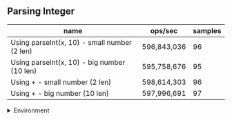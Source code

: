 ## Parsing Integer

|name|ops/sec|samples|
|-|-|-|
|Using parseInt(x, 10) - small number (2 len)|596,843,036|96|
|Using parseInt(x, 10) - big number (10 len)|595,758,676|95|
|Using + - small number (2 len)|598,614,303|96|
|Using + - big number (10 len)|597,996,691|97|


<details>
<summary>Environment</summary>

* __Machine:__ linux x64 | 2 vCPUs | 6.8GB Mem
* __Run:__ Tue Oct 10 2023 21:12:14 GMT+0000 (Coordinated Universal Time)
</details>

<!--
{"environment":{"platform":"linux","arch":"x64","cpus":2,"totalMemory":6.759757995605469},"benchmarks":"[{\"timeStamp\":1696972318437,\"currentTarget\":{\"0\":{\"name\":\"Using parseInt(x, 10) - small number (2 len)\",\"options\":{\"async\":false,\"defer\":false,\"delay\":0.005,\"initCount\":1,\"maxTime\":5,\"minSamples\":5,\"minTime\":0.05},\"async\":false,\"defer\":false,\"delay\":0.005,\"initCount\":1,\"maxTime\":5,\"minSamples\":5,\"minTime\":0.05,\"id\":1,\"stats\":{\"moe\":6.589205675515078e-12,\"rme\":0.3932721519361053,\"sem\":3.3618396303648357e-12,\"deviation\":3.293916676584262e-11,\"mean\":1.6754823963700387e-9,\"sample\":[1.6754765048710782e-9,1.772822377638697e-9,1.677051367193599e-9,1.658938704768565e-9,1.6643154969027755e-9,1.6841419703841516e-9,1.658978483748596e-9,1.6594359420189542e-9,1.7020921688249085e-9,1.6635846069519538e-9,1.7163463911592159e-9,1.6582192681565624e-9,1.6623332778749905e-9,1.6512031219206051e-9,1.6637695047812104e-9,1.675048239348391e-9,1.6815427756010278e-9,1.6587938051435077e-9,1.6628516191288296e-9,1.8938347040480773e-9,1.6613493242661198e-9,1.6560236394516102e-9,1.6626337368475322e-9,1.676042065180645e-9,1.667001915046249e-9,1.6634789510495214e-9,1.6716969661931158e-9,1.6789211885219258e-9,1.6521837077475855e-9,1.6674311421498803e-9,1.6694650182717027e-9,1.6754907064572957e-9,1.661412057458189e-9,1.6633337072011464e-9,1.7779040292439691e-9,1.658450390443133e-9,1.6641954301378906e-9,1.659672036815007e-9,1.6748105465853878e-9,1.6702112130826308e-9,1.6716936644461649e-9,1.6842620493006713e-9,1.6516759759396985e-9,1.6522334832841155e-9,1.6719639321118358e-9,1.6643765540517227e-9,1.666352571207378e-9,1.6717857936704245e-9,1.6886626955869367e-9,1.6705817097608848e-9,1.6751044138681173e-9,1.6711788034256155e-9,1.6803726933298568e-9,1.6696118449132007e-9,1.6571322574343275e-9,1.654018133569655e-9,1.8141345727722254e-9,1.674946101575463e-9,1.676671372380532e-9,1.6668144116110372e-9,1.676094071875958e-9,1.6642413007906511e-9,1.668808946256121e-9,1.6678559230769815e-9,1.6738543301102793e-9,1.6724231794891208e-9,1.6639053287219323e-9,1.6761363094873193e-9,1.6799747834683521e-9,1.6669655554009686e-9,1.6780456535036578e-9,1.6738675207425167e-9,1.6596975500148378e-9,1.65821027325351e-9,1.67352129962287e-9,1.6759549382940575e-9,1.6668567326850116e-9,1.7262374964760402e-9,1.667011722613799e-9,1.6757076139396095e-9,1.6599217907628705e-9,1.6612375233519535e-9,1.6589226003709009e-9,1.6611517842424115e-9,1.6769574263440866e-9,1.6620652355248393e-9,1.6728353867465342e-9,1.673171714892003e-9,1.674398443690065e-9,1.661867376041281e-9,1.676960724002146e-9,1.6607033027463458e-9,1.6608154560969428e-9,1.6831603211536421e-9,1.665418953771154e-9,1.6652903451068409e-9],\"variance\":1.0849887072279907e-21},\"times\":{\"cycle\":0.05080825137832545,\"elapsed\":5.519,\"period\":1.6754823963700387e-9,\"timeStamp\":1696972312918},\"running\":false,\"count\":30324551,\"cycles\":7,\"hz\":596843035.8722461},\"1\":{\"name\":\"Using parseInt(x, 10) - big number (10 len)\",\"options\":{\"async\":false,\"defer\":false,\"delay\":0.005,\"initCount\":1,\"maxTime\":5,\"minSamples\":5,\"minTime\":0.05},\"async\":false,\"defer\":false,\"delay\":0.005,\"initCount\":1,\"maxTime\":5,\"minSamples\":5,\"minTime\":0.05,\"id\":2,\"stats\":{\"moe\":1.0140094419197503e-11,\"rme\":0.6041049229251972,\"sem\":5.173517560815053e-12,\"deviation\":5.0425211704522015e-11,\"mean\":1.678531995749535e-9,\"sample\":[1.6766671762108825e-9,1.6650011536285128e-9,1.664185927249464e-9,1.6722483497655243e-9,1.6997614137234375e-9,1.6726098947991967e-9,1.6765270076320788e-9,1.668381532087793e-9,1.683927437057576e-9,1.6738019156105556e-9,1.6747157982325974e-9,1.6686033804054626e-9,1.669245747176028e-9,1.6759674200845242e-9,1.6895266237020424e-9,1.6623254041323056e-9,1.7235653408691125e-9,1.6889869031680106e-9,1.6729178335087977e-9,1.660653296939172e-9,1.6566666495589605e-9,1.6613089083854194e-9,1.6649379495222232e-9,1.6640273449574126e-9,1.6713086054134631e-9,1.6734277204108565e-9,1.6650836078430332e-9,1.665295555765631e-9,1.6580937633636708e-9,1.6628187683014516e-9,1.6860300293220564e-9,1.6583222340191814e-9,1.6693780945977784e-9,1.6615470145424882e-9,1.656831943111469e-9,1.694645359736153e-9,1.6647224255371917e-9,1.6749770825721094e-9,1.6561630538778506e-9,1.6669243197575958e-9,1.6606175460250732e-9,1.6686410703280017e-9,1.6780834347440209e-9,1.664017470585113e-9,1.6767307740963452e-9,1.6568273577509435e-9,1.6660956346850226e-9,1.6582189469448528e-9,1.6622481290558919e-9,1.6695006238296795e-9,1.7511177512619432e-9,1.7024275624062512e-9,1.7094488745998973e-9,1.6788337618247413e-9,1.6577863052591593e-9,1.6639159132151162e-9,1.6634139497814632e-9,1.674741830156235e-9,1.6713963209868405e-9,1.6685924065505517e-9,1.6625453638017883e-9,1.6553522829510972e-9,1.6753263918231647e-9,1.6631563463350195e-9,2.1204178209007416e-9,1.6779486958297106e-9,1.6866543052240198e-9,1.669431269055637e-9,1.6696261229446133e-9,1.672796626900841e-9,1.6646426840211693e-9,1.6657537810335477e-9,1.6582357962190223e-9,1.6757141740410525e-9,1.6685841198727722e-9,1.6635118305204937e-9,1.6696031733456637e-9,1.6584922360945716e-9,1.666838579891787e-9,1.6558229405767567e-9,1.6579925382932351e-9,1.6709246227184625e-9,1.6644750332885322e-9,1.667752440748122e-9,1.6634395434693039e-9,1.657571800699702e-9,1.658275243450231e-9,1.6947901318543425e-9,1.6617630361429339e-9,1.8092460102248539e-9,1.6962497122817572e-9,1.6793466065815206e-9,1.6934686496088512e-9,1.6981168483529434e-9,1.7118871864413555e-9],\"variance\":2.5427019754458642e-21},\"times\":{\"cycle\":0.05106159122405121,\"elapsed\":5.36,\"period\":1.678531995749535e-9,\"timeStamp\":1696972318451},\"running\":false,\"count\":30420386,\"cycles\":6,\"hz\":595758676.3506751},\"2\":{\"name\":\"Using + - small number (2 len)\",\"options\":{\"async\":false,\"defer\":false,\"delay\":0.005,\"initCount\":1,\"maxTime\":5,\"minSamples\":5,\"minTime\":0.05},\"async\":false,\"defer\":false,\"delay\":0.005,\"initCount\":1,\"maxTime\":5,\"minSamples\":5,\"minTime\":0.05,\"id\":3,\"stats\":{\"moe\":6.618104908858313e-12,\"rme\":0.39616922604084087,\"sem\":3.3765841371726086e-12,\"deviation\":3.308363283859477e-11,\"mean\":1.6705247338358523e-9,\"sample\":[1.7196284682932747e-9,1.942475967478476e-9,1.7214165895424754e-9,1.6596802474354234e-9,1.6574995046930046e-9,1.6653276420145743e-9,1.6756181958257932e-9,1.6650146912844947e-9,1.7015806697108066e-9,1.6799242935609821e-9,1.6671885712394945e-9,1.6640054926874462e-9,1.6631749718747932e-9,1.6654183376348355e-9,1.662473496128648e-9,1.6846526371517437e-9,1.784549831248759e-9,1.660759512937595e-9,1.6605345112831712e-9,1.6580727615644233e-9,1.658119052345973e-9,1.6588503077228508e-9,1.66037899543379e-9,1.6596311958176162e-9,1.6547109721395012e-9,1.6798779696909536e-9,1.6644885844748858e-9,1.6600084044735624e-9,1.6714735292171265e-9,1.6560609820660447e-9,1.6592936933359806e-9,1.6677062237414882e-9,1.6671742133714495e-9,1.6611998690924049e-9,1.6632287451613492e-9,1.659603837982289e-9,1.6554171476789413e-9,1.6668621085296952e-9,1.6936642103875803e-9,1.6555642063992854e-9,1.6576606365054717e-9,1.6535700588920623e-9,1.65592404437414e-9,1.6716460816057985e-9,1.6626262288768935e-9,1.6726497584968513e-9,1.6780940123013809e-9,1.6659046536007305e-9,1.6597571656587196e-9,1.6612791558232144e-9,1.6694967603687086e-9,1.6602953213601724e-9,1.6654787512357772e-9,1.6963384150198662e-9,1.6888340153493891e-9,1.6605231296018915e-9,1.6637850464821257e-9,1.6659046866164177e-9,1.6566933098860326e-9,1.6633195583082127e-9,1.660879699023713e-9,1.6587799013174316e-9,1.660305226066334e-9,1.659770371933602e-9,1.707266640500634e-9,1.6693052693829157e-9,1.6617414084597812e-9,1.6554453169096575e-9,1.6712498933593305e-9,1.6595920872226913e-9,1.657766319720217e-9,1.667552136392294e-9,1.6640227594300067e-9,1.6570894981325006e-9,1.6598033876208075e-9,1.6563730577201373e-9,1.6545340839427808e-9,1.663827966875493e-9,1.6606683986255965e-9,1.6628969244962929e-9,1.6840335344296831e-9,1.6620583260412684e-9,1.6697707575568286e-9,1.6592223115259877e-9,1.6591628502733304e-9,1.66520472103197e-9,1.6610282696161385e-9,1.676212118130657e-9,1.665122181813956e-9,1.6584497114296875e-9,1.6676643897287935e-9,1.6629002260650134e-9,1.657720064742442e-9,1.6585884103316385e-9,1.6704640869881478e-9,1.6618107083872258e-9],\"variance\":1.094526761798946e-21},\"times\":{\"cycle\":0.05059790891005208,\"elapsed\":5.334,\"period\":1.6705247338358523e-9,\"timeStamp\":1696972323811},\"running\":false,\"count\":30288632,\"cycles\":5,\"hz\":598614303.4852312},\"3\":{\"name\":\"Using + - big number (10 len)\",\"options\":{\"async\":false,\"defer\":false,\"delay\":0.005,\"initCount\":1,\"maxTime\":5,\"minSamples\":5,\"minTime\":0.05},\"async\":false,\"defer\":false,\"delay\":0.005,\"initCount\":1,\"maxTime\":5,\"minSamples\":5,\"minTime\":0.05,\"id\":4,\"stats\":{\"moe\":7.001793221432898e-12,\"rme\":0.4187049178731477,\"sem\":3.5723434803229073e-12,\"deviation\":3.518350295687371e-11,\"mean\":1.6722500554804054e-9,\"sample\":[1.6614512863509902e-9,1.6566224034136403e-9,1.6755805378393877e-9,1.6661742341318586e-9,1.6555871771785071e-9,1.895835106254728e-9,1.853281817653531e-9,1.7089788875697012e-9,1.77964534869049e-9,1.7003035594220025e-9,1.6636374668152938e-9,1.6552597414044553e-9,1.6563280419601998e-9,1.6649604396397454e-9,1.6673748319700485e-9,1.6702985688377655e-9,1.6634323729531832e-9,1.6748264764037708e-9,1.654581717831924e-9,1.6644047910534755e-9,1.6577733566965924e-9,1.6694287142056887e-9,1.6682976055151033e-9,1.6590301808798213e-9,1.75716149168758e-9,1.6617097423151658e-9,1.6607087794748043e-9,1.6550598143019025e-9,1.6588885797539772e-9,1.6527242343410597e-9,1.6565662138240302e-9,1.6751054331007642e-9,1.6535831463492902e-9,1.6625554402925004e-9,1.6576596418455852e-9,1.6532230640073782e-9,1.6552679352885123e-9,1.6643162099093736e-9,1.7097492525318249e-9,1.6571277771020268e-9,1.6646828992667337e-9,1.6689080856456842e-9,1.6856997493364409e-9,1.6667575021173832e-9,1.6762187152037402e-9,1.6627272226941466e-9,1.6714220219885438e-9,1.6709562604345422e-9,1.6627833823254542e-9,1.655376951043403e-9,1.6682110455159276e-9,1.6729912211925042e-9,1.6592618761267853e-9,1.661491710805384e-9,1.6679302473593906e-9,1.6700940449185873e-9,1.6663511706673356e-9,1.65536370397743e-9,1.668267205147235e-9,1.6817520906413807e-9,1.6619409878558432e-9,1.6638471118125704e-9,1.6724527494334981e-9,1.667514005386171e-9,1.657207061287402e-9,1.6621128032925664e-9,1.664094874891868e-9,1.6564538615263383e-9,1.6639330030133937e-9,1.665194942963948e-9,1.6551457055027254e-9,1.6532395485109207e-9,1.6674082931390044e-9,1.6595492812987702e-9,1.6686305909968711e-9,1.6686470755004136e-9,1.6918872193034263e-9,1.6562391335242805e-9,1.6643492449866131e-9,1.666516346053534e-9,1.665112355270849e-9,1.6560574736345397e-9,1.6609565425541016e-9,1.653325472746821e-9,1.6585119798734453e-9,1.672812798740333e-9,1.6646432902091234e-9,1.6589482937339108e-9,1.6596083051942628e-9,1.6621989797098702e-9,1.6676377130792662e-9,1.6708653635034816e-9,1.659522499414128e-9,1.6647302502238458e-9,1.6625851057204765e-9,1.6686409806623806e-9,1.723985609842636e-9],\"variance\":1.2378788803163412e-21},\"times\":{\"cycle\":0.05067083053636116,\"elapsed\":5.379,\"period\":1.6722500554804054e-9,\"timeStamp\":1696972329145},\"running\":false,\"count\":30300989,\"cycles\":6,\"hz\":597996691.1782933},\"options\":{},\"events\":{\"start\":[null],\"cycle\":[null,null],\"complete\":[null,null]},\"length\":4,\"running\":false},\"type\":\"cycle\",\"target\":{\"name\":\"Using parseInt(x, 10) - small number (2 len)\",\"options\":{\"async\":false,\"defer\":false,\"delay\":0.005,\"initCount\":1,\"maxTime\":5,\"minSamples\":5,\"minTime\":0.05},\"async\":false,\"defer\":false,\"delay\":0.005,\"initCount\":1,\"maxTime\":5,\"minSamples\":5,\"minTime\":0.05,\"id\":1,\"stats\":{\"moe\":6.589205675515078e-12,\"rme\":0.3932721519361053,\"sem\":3.3618396303648357e-12,\"deviation\":3.293916676584262e-11,\"mean\":1.6754823963700387e-9,\"sample\":[1.6754765048710782e-9,1.772822377638697e-9,1.677051367193599e-9,1.658938704768565e-9,1.6643154969027755e-9,1.6841419703841516e-9,1.658978483748596e-9,1.6594359420189542e-9,1.7020921688249085e-9,1.6635846069519538e-9,1.7163463911592159e-9,1.6582192681565624e-9,1.6623332778749905e-9,1.6512031219206051e-9,1.6637695047812104e-9,1.675048239348391e-9,1.6815427756010278e-9,1.6587938051435077e-9,1.6628516191288296e-9,1.8938347040480773e-9,1.6613493242661198e-9,1.6560236394516102e-9,1.6626337368475322e-9,1.676042065180645e-9,1.667001915046249e-9,1.6634789510495214e-9,1.6716969661931158e-9,1.6789211885219258e-9,1.6521837077475855e-9,1.6674311421498803e-9,1.6694650182717027e-9,1.6754907064572957e-9,1.661412057458189e-9,1.6633337072011464e-9,1.7779040292439691e-9,1.658450390443133e-9,1.6641954301378906e-9,1.659672036815007e-9,1.6748105465853878e-9,1.6702112130826308e-9,1.6716936644461649e-9,1.6842620493006713e-9,1.6516759759396985e-9,1.6522334832841155e-9,1.6719639321118358e-9,1.6643765540517227e-9,1.666352571207378e-9,1.6717857936704245e-9,1.6886626955869367e-9,1.6705817097608848e-9,1.6751044138681173e-9,1.6711788034256155e-9,1.6803726933298568e-9,1.6696118449132007e-9,1.6571322574343275e-9,1.654018133569655e-9,1.8141345727722254e-9,1.674946101575463e-9,1.676671372380532e-9,1.6668144116110372e-9,1.676094071875958e-9,1.6642413007906511e-9,1.668808946256121e-9,1.6678559230769815e-9,1.6738543301102793e-9,1.6724231794891208e-9,1.6639053287219323e-9,1.6761363094873193e-9,1.6799747834683521e-9,1.6669655554009686e-9,1.6780456535036578e-9,1.6738675207425167e-9,1.6596975500148378e-9,1.65821027325351e-9,1.67352129962287e-9,1.6759549382940575e-9,1.6668567326850116e-9,1.7262374964760402e-9,1.667011722613799e-9,1.6757076139396095e-9,1.6599217907628705e-9,1.6612375233519535e-9,1.6589226003709009e-9,1.6611517842424115e-9,1.6769574263440866e-9,1.6620652355248393e-9,1.6728353867465342e-9,1.673171714892003e-9,1.674398443690065e-9,1.661867376041281e-9,1.676960724002146e-9,1.6607033027463458e-9,1.6608154560969428e-9,1.6831603211536421e-9,1.665418953771154e-9,1.6652903451068409e-9],\"variance\":1.0849887072279907e-21},\"times\":{\"cycle\":0.05080825137832545,\"elapsed\":5.519,\"period\":1.6754823963700387e-9,\"timeStamp\":1696972312918},\"running\":false,\"count\":30324551,\"cycles\":7,\"hz\":596843035.8722461},\"aborted\":false},{\"timeStamp\":1696972323811,\"currentTarget\":{\"0\":{\"name\":\"Using parseInt(x, 10) - small number (2 len)\",\"options\":{\"async\":false,\"defer\":false,\"delay\":0.005,\"initCount\":1,\"maxTime\":5,\"minSamples\":5,\"minTime\":0.05},\"async\":false,\"defer\":false,\"delay\":0.005,\"initCount\":1,\"maxTime\":5,\"minSamples\":5,\"minTime\":0.05,\"id\":1,\"stats\":{\"moe\":6.589205675515078e-12,\"rme\":0.3932721519361053,\"sem\":3.3618396303648357e-12,\"deviation\":3.293916676584262e-11,\"mean\":1.6754823963700387e-9,\"sample\":[1.6754765048710782e-9,1.772822377638697e-9,1.677051367193599e-9,1.658938704768565e-9,1.6643154969027755e-9,1.6841419703841516e-9,1.658978483748596e-9,1.6594359420189542e-9,1.7020921688249085e-9,1.6635846069519538e-9,1.7163463911592159e-9,1.6582192681565624e-9,1.6623332778749905e-9,1.6512031219206051e-9,1.6637695047812104e-9,1.675048239348391e-9,1.6815427756010278e-9,1.6587938051435077e-9,1.6628516191288296e-9,1.8938347040480773e-9,1.6613493242661198e-9,1.6560236394516102e-9,1.6626337368475322e-9,1.676042065180645e-9,1.667001915046249e-9,1.6634789510495214e-9,1.6716969661931158e-9,1.6789211885219258e-9,1.6521837077475855e-9,1.6674311421498803e-9,1.6694650182717027e-9,1.6754907064572957e-9,1.661412057458189e-9,1.6633337072011464e-9,1.7779040292439691e-9,1.658450390443133e-9,1.6641954301378906e-9,1.659672036815007e-9,1.6748105465853878e-9,1.6702112130826308e-9,1.6716936644461649e-9,1.6842620493006713e-9,1.6516759759396985e-9,1.6522334832841155e-9,1.6719639321118358e-9,1.6643765540517227e-9,1.666352571207378e-9,1.6717857936704245e-9,1.6886626955869367e-9,1.6705817097608848e-9,1.6751044138681173e-9,1.6711788034256155e-9,1.6803726933298568e-9,1.6696118449132007e-9,1.6571322574343275e-9,1.654018133569655e-9,1.8141345727722254e-9,1.674946101575463e-9,1.676671372380532e-9,1.6668144116110372e-9,1.676094071875958e-9,1.6642413007906511e-9,1.668808946256121e-9,1.6678559230769815e-9,1.6738543301102793e-9,1.6724231794891208e-9,1.6639053287219323e-9,1.6761363094873193e-9,1.6799747834683521e-9,1.6669655554009686e-9,1.6780456535036578e-9,1.6738675207425167e-9,1.6596975500148378e-9,1.65821027325351e-9,1.67352129962287e-9,1.6759549382940575e-9,1.6668567326850116e-9,1.7262374964760402e-9,1.667011722613799e-9,1.6757076139396095e-9,1.6599217907628705e-9,1.6612375233519535e-9,1.6589226003709009e-9,1.6611517842424115e-9,1.6769574263440866e-9,1.6620652355248393e-9,1.6728353867465342e-9,1.673171714892003e-9,1.674398443690065e-9,1.661867376041281e-9,1.676960724002146e-9,1.6607033027463458e-9,1.6608154560969428e-9,1.6831603211536421e-9,1.665418953771154e-9,1.6652903451068409e-9],\"variance\":1.0849887072279907e-21},\"times\":{\"cycle\":0.05080825137832545,\"elapsed\":5.519,\"period\":1.6754823963700387e-9,\"timeStamp\":1696972312918},\"running\":false,\"count\":30324551,\"cycles\":7,\"hz\":596843035.8722461},\"1\":{\"name\":\"Using parseInt(x, 10) - big number (10 len)\",\"options\":{\"async\":false,\"defer\":false,\"delay\":0.005,\"initCount\":1,\"maxTime\":5,\"minSamples\":5,\"minTime\":0.05},\"async\":false,\"defer\":false,\"delay\":0.005,\"initCount\":1,\"maxTime\":5,\"minSamples\":5,\"minTime\":0.05,\"id\":2,\"stats\":{\"moe\":1.0140094419197503e-11,\"rme\":0.6041049229251972,\"sem\":5.173517560815053e-12,\"deviation\":5.0425211704522015e-11,\"mean\":1.678531995749535e-9,\"sample\":[1.6766671762108825e-9,1.6650011536285128e-9,1.664185927249464e-9,1.6722483497655243e-9,1.6997614137234375e-9,1.6726098947991967e-9,1.6765270076320788e-9,1.668381532087793e-9,1.683927437057576e-9,1.6738019156105556e-9,1.6747157982325974e-9,1.6686033804054626e-9,1.669245747176028e-9,1.6759674200845242e-9,1.6895266237020424e-9,1.6623254041323056e-9,1.7235653408691125e-9,1.6889869031680106e-9,1.6729178335087977e-9,1.660653296939172e-9,1.6566666495589605e-9,1.6613089083854194e-9,1.6649379495222232e-9,1.6640273449574126e-9,1.6713086054134631e-9,1.6734277204108565e-9,1.6650836078430332e-9,1.665295555765631e-9,1.6580937633636708e-9,1.6628187683014516e-9,1.6860300293220564e-9,1.6583222340191814e-9,1.6693780945977784e-9,1.6615470145424882e-9,1.656831943111469e-9,1.694645359736153e-9,1.6647224255371917e-9,1.6749770825721094e-9,1.6561630538778506e-9,1.6669243197575958e-9,1.6606175460250732e-9,1.6686410703280017e-9,1.6780834347440209e-9,1.664017470585113e-9,1.6767307740963452e-9,1.6568273577509435e-9,1.6660956346850226e-9,1.6582189469448528e-9,1.6622481290558919e-9,1.6695006238296795e-9,1.7511177512619432e-9,1.7024275624062512e-9,1.7094488745998973e-9,1.6788337618247413e-9,1.6577863052591593e-9,1.6639159132151162e-9,1.6634139497814632e-9,1.674741830156235e-9,1.6713963209868405e-9,1.6685924065505517e-9,1.6625453638017883e-9,1.6553522829510972e-9,1.6753263918231647e-9,1.6631563463350195e-9,2.1204178209007416e-9,1.6779486958297106e-9,1.6866543052240198e-9,1.669431269055637e-9,1.6696261229446133e-9,1.672796626900841e-9,1.6646426840211693e-9,1.6657537810335477e-9,1.6582357962190223e-9,1.6757141740410525e-9,1.6685841198727722e-9,1.6635118305204937e-9,1.6696031733456637e-9,1.6584922360945716e-9,1.666838579891787e-9,1.6558229405767567e-9,1.6579925382932351e-9,1.6709246227184625e-9,1.6644750332885322e-9,1.667752440748122e-9,1.6634395434693039e-9,1.657571800699702e-9,1.658275243450231e-9,1.6947901318543425e-9,1.6617630361429339e-9,1.8092460102248539e-9,1.6962497122817572e-9,1.6793466065815206e-9,1.6934686496088512e-9,1.6981168483529434e-9,1.7118871864413555e-9],\"variance\":2.5427019754458642e-21},\"times\":{\"cycle\":0.05106159122405121,\"elapsed\":5.36,\"period\":1.678531995749535e-9,\"timeStamp\":1696972318451},\"running\":false,\"count\":30420386,\"cycles\":6,\"hz\":595758676.3506751},\"2\":{\"name\":\"Using + - small number (2 len)\",\"options\":{\"async\":false,\"defer\":false,\"delay\":0.005,\"initCount\":1,\"maxTime\":5,\"minSamples\":5,\"minTime\":0.05},\"async\":false,\"defer\":false,\"delay\":0.005,\"initCount\":1,\"maxTime\":5,\"minSamples\":5,\"minTime\":0.05,\"id\":3,\"stats\":{\"moe\":6.618104908858313e-12,\"rme\":0.39616922604084087,\"sem\":3.3765841371726086e-12,\"deviation\":3.308363283859477e-11,\"mean\":1.6705247338358523e-9,\"sample\":[1.7196284682932747e-9,1.942475967478476e-9,1.7214165895424754e-9,1.6596802474354234e-9,1.6574995046930046e-9,1.6653276420145743e-9,1.6756181958257932e-9,1.6650146912844947e-9,1.7015806697108066e-9,1.6799242935609821e-9,1.6671885712394945e-9,1.6640054926874462e-9,1.6631749718747932e-9,1.6654183376348355e-9,1.662473496128648e-9,1.6846526371517437e-9,1.784549831248759e-9,1.660759512937595e-9,1.6605345112831712e-9,1.6580727615644233e-9,1.658119052345973e-9,1.6588503077228508e-9,1.66037899543379e-9,1.6596311958176162e-9,1.6547109721395012e-9,1.6798779696909536e-9,1.6644885844748858e-9,1.6600084044735624e-9,1.6714735292171265e-9,1.6560609820660447e-9,1.6592936933359806e-9,1.6677062237414882e-9,1.6671742133714495e-9,1.6611998690924049e-9,1.6632287451613492e-9,1.659603837982289e-9,1.6554171476789413e-9,1.6668621085296952e-9,1.6936642103875803e-9,1.6555642063992854e-9,1.6576606365054717e-9,1.6535700588920623e-9,1.65592404437414e-9,1.6716460816057985e-9,1.6626262288768935e-9,1.6726497584968513e-9,1.6780940123013809e-9,1.6659046536007305e-9,1.6597571656587196e-9,1.6612791558232144e-9,1.6694967603687086e-9,1.6602953213601724e-9,1.6654787512357772e-9,1.6963384150198662e-9,1.6888340153493891e-9,1.6605231296018915e-9,1.6637850464821257e-9,1.6659046866164177e-9,1.6566933098860326e-9,1.6633195583082127e-9,1.660879699023713e-9,1.6587799013174316e-9,1.660305226066334e-9,1.659770371933602e-9,1.707266640500634e-9,1.6693052693829157e-9,1.6617414084597812e-9,1.6554453169096575e-9,1.6712498933593305e-9,1.6595920872226913e-9,1.657766319720217e-9,1.667552136392294e-9,1.6640227594300067e-9,1.6570894981325006e-9,1.6598033876208075e-9,1.6563730577201373e-9,1.6545340839427808e-9,1.663827966875493e-9,1.6606683986255965e-9,1.6628969244962929e-9,1.6840335344296831e-9,1.6620583260412684e-9,1.6697707575568286e-9,1.6592223115259877e-9,1.6591628502733304e-9,1.66520472103197e-9,1.6610282696161385e-9,1.676212118130657e-9,1.665122181813956e-9,1.6584497114296875e-9,1.6676643897287935e-9,1.6629002260650134e-9,1.657720064742442e-9,1.6585884103316385e-9,1.6704640869881478e-9,1.6618107083872258e-9],\"variance\":1.094526761798946e-21},\"times\":{\"cycle\":0.05059790891005208,\"elapsed\":5.334,\"period\":1.6705247338358523e-9,\"timeStamp\":1696972323811},\"running\":false,\"count\":30288632,\"cycles\":5,\"hz\":598614303.4852312},\"3\":{\"name\":\"Using + - big number (10 len)\",\"options\":{\"async\":false,\"defer\":false,\"delay\":0.005,\"initCount\":1,\"maxTime\":5,\"minSamples\":5,\"minTime\":0.05},\"async\":false,\"defer\":false,\"delay\":0.005,\"initCount\":1,\"maxTime\":5,\"minSamples\":5,\"minTime\":0.05,\"id\":4,\"stats\":{\"moe\":7.001793221432898e-12,\"rme\":0.4187049178731477,\"sem\":3.5723434803229073e-12,\"deviation\":3.518350295687371e-11,\"mean\":1.6722500554804054e-9,\"sample\":[1.6614512863509902e-9,1.6566224034136403e-9,1.6755805378393877e-9,1.6661742341318586e-9,1.6555871771785071e-9,1.895835106254728e-9,1.853281817653531e-9,1.7089788875697012e-9,1.77964534869049e-9,1.7003035594220025e-9,1.6636374668152938e-9,1.6552597414044553e-9,1.6563280419601998e-9,1.6649604396397454e-9,1.6673748319700485e-9,1.6702985688377655e-9,1.6634323729531832e-9,1.6748264764037708e-9,1.654581717831924e-9,1.6644047910534755e-9,1.6577733566965924e-9,1.6694287142056887e-9,1.6682976055151033e-9,1.6590301808798213e-9,1.75716149168758e-9,1.6617097423151658e-9,1.6607087794748043e-9,1.6550598143019025e-9,1.6588885797539772e-9,1.6527242343410597e-9,1.6565662138240302e-9,1.6751054331007642e-9,1.6535831463492902e-9,1.6625554402925004e-9,1.6576596418455852e-9,1.6532230640073782e-9,1.6552679352885123e-9,1.6643162099093736e-9,1.7097492525318249e-9,1.6571277771020268e-9,1.6646828992667337e-9,1.6689080856456842e-9,1.6856997493364409e-9,1.6667575021173832e-9,1.6762187152037402e-9,1.6627272226941466e-9,1.6714220219885438e-9,1.6709562604345422e-9,1.6627833823254542e-9,1.655376951043403e-9,1.6682110455159276e-9,1.6729912211925042e-9,1.6592618761267853e-9,1.661491710805384e-9,1.6679302473593906e-9,1.6700940449185873e-9,1.6663511706673356e-9,1.65536370397743e-9,1.668267205147235e-9,1.6817520906413807e-9,1.6619409878558432e-9,1.6638471118125704e-9,1.6724527494334981e-9,1.667514005386171e-9,1.657207061287402e-9,1.6621128032925664e-9,1.664094874891868e-9,1.6564538615263383e-9,1.6639330030133937e-9,1.665194942963948e-9,1.6551457055027254e-9,1.6532395485109207e-9,1.6674082931390044e-9,1.6595492812987702e-9,1.6686305909968711e-9,1.6686470755004136e-9,1.6918872193034263e-9,1.6562391335242805e-9,1.6643492449866131e-9,1.666516346053534e-9,1.665112355270849e-9,1.6560574736345397e-9,1.6609565425541016e-9,1.653325472746821e-9,1.6585119798734453e-9,1.672812798740333e-9,1.6646432902091234e-9,1.6589482937339108e-9,1.6596083051942628e-9,1.6621989797098702e-9,1.6676377130792662e-9,1.6708653635034816e-9,1.659522499414128e-9,1.6647302502238458e-9,1.6625851057204765e-9,1.6686409806623806e-9,1.723985609842636e-9],\"variance\":1.2378788803163412e-21},\"times\":{\"cycle\":0.05067083053636116,\"elapsed\":5.379,\"period\":1.6722500554804054e-9,\"timeStamp\":1696972329145},\"running\":false,\"count\":30300989,\"cycles\":6,\"hz\":597996691.1782933},\"options\":{},\"events\":{\"start\":[null],\"cycle\":[null,null],\"complete\":[null,null]},\"length\":4,\"running\":false},\"type\":\"cycle\",\"target\":{\"name\":\"Using parseInt(x, 10) - big number (10 len)\",\"options\":{\"async\":false,\"defer\":false,\"delay\":0.005,\"initCount\":1,\"maxTime\":5,\"minSamples\":5,\"minTime\":0.05},\"async\":false,\"defer\":false,\"delay\":0.005,\"initCount\":1,\"maxTime\":5,\"minSamples\":5,\"minTime\":0.05,\"id\":2,\"stats\":{\"moe\":1.0140094419197503e-11,\"rme\":0.6041049229251972,\"sem\":5.173517560815053e-12,\"deviation\":5.0425211704522015e-11,\"mean\":1.678531995749535e-9,\"sample\":[1.6766671762108825e-9,1.6650011536285128e-9,1.664185927249464e-9,1.6722483497655243e-9,1.6997614137234375e-9,1.6726098947991967e-9,1.6765270076320788e-9,1.668381532087793e-9,1.683927437057576e-9,1.6738019156105556e-9,1.6747157982325974e-9,1.6686033804054626e-9,1.669245747176028e-9,1.6759674200845242e-9,1.6895266237020424e-9,1.6623254041323056e-9,1.7235653408691125e-9,1.6889869031680106e-9,1.6729178335087977e-9,1.660653296939172e-9,1.6566666495589605e-9,1.6613089083854194e-9,1.6649379495222232e-9,1.6640273449574126e-9,1.6713086054134631e-9,1.6734277204108565e-9,1.6650836078430332e-9,1.665295555765631e-9,1.6580937633636708e-9,1.6628187683014516e-9,1.6860300293220564e-9,1.6583222340191814e-9,1.6693780945977784e-9,1.6615470145424882e-9,1.656831943111469e-9,1.694645359736153e-9,1.6647224255371917e-9,1.6749770825721094e-9,1.6561630538778506e-9,1.6669243197575958e-9,1.6606175460250732e-9,1.6686410703280017e-9,1.6780834347440209e-9,1.664017470585113e-9,1.6767307740963452e-9,1.6568273577509435e-9,1.6660956346850226e-9,1.6582189469448528e-9,1.6622481290558919e-9,1.6695006238296795e-9,1.7511177512619432e-9,1.7024275624062512e-9,1.7094488745998973e-9,1.6788337618247413e-9,1.6577863052591593e-9,1.6639159132151162e-9,1.6634139497814632e-9,1.674741830156235e-9,1.6713963209868405e-9,1.6685924065505517e-9,1.6625453638017883e-9,1.6553522829510972e-9,1.6753263918231647e-9,1.6631563463350195e-9,2.1204178209007416e-9,1.6779486958297106e-9,1.6866543052240198e-9,1.669431269055637e-9,1.6696261229446133e-9,1.672796626900841e-9,1.6646426840211693e-9,1.6657537810335477e-9,1.6582357962190223e-9,1.6757141740410525e-9,1.6685841198727722e-9,1.6635118305204937e-9,1.6696031733456637e-9,1.6584922360945716e-9,1.666838579891787e-9,1.6558229405767567e-9,1.6579925382932351e-9,1.6709246227184625e-9,1.6644750332885322e-9,1.667752440748122e-9,1.6634395434693039e-9,1.657571800699702e-9,1.658275243450231e-9,1.6947901318543425e-9,1.6617630361429339e-9,1.8092460102248539e-9,1.6962497122817572e-9,1.6793466065815206e-9,1.6934686496088512e-9,1.6981168483529434e-9,1.7118871864413555e-9],\"variance\":2.5427019754458642e-21},\"times\":{\"cycle\":0.05106159122405121,\"elapsed\":5.36,\"period\":1.678531995749535e-9,\"timeStamp\":1696972318451},\"running\":false,\"count\":30420386,\"cycles\":6,\"hz\":595758676.3506751},\"aborted\":false},{\"timeStamp\":1696972329145,\"currentTarget\":{\"0\":{\"name\":\"Using parseInt(x, 10) - small number (2 len)\",\"options\":{\"async\":false,\"defer\":false,\"delay\":0.005,\"initCount\":1,\"maxTime\":5,\"minSamples\":5,\"minTime\":0.05},\"async\":false,\"defer\":false,\"delay\":0.005,\"initCount\":1,\"maxTime\":5,\"minSamples\":5,\"minTime\":0.05,\"id\":1,\"stats\":{\"moe\":6.589205675515078e-12,\"rme\":0.3932721519361053,\"sem\":3.3618396303648357e-12,\"deviation\":3.293916676584262e-11,\"mean\":1.6754823963700387e-9,\"sample\":[1.6754765048710782e-9,1.772822377638697e-9,1.677051367193599e-9,1.658938704768565e-9,1.6643154969027755e-9,1.6841419703841516e-9,1.658978483748596e-9,1.6594359420189542e-9,1.7020921688249085e-9,1.6635846069519538e-9,1.7163463911592159e-9,1.6582192681565624e-9,1.6623332778749905e-9,1.6512031219206051e-9,1.6637695047812104e-9,1.675048239348391e-9,1.6815427756010278e-9,1.6587938051435077e-9,1.6628516191288296e-9,1.8938347040480773e-9,1.6613493242661198e-9,1.6560236394516102e-9,1.6626337368475322e-9,1.676042065180645e-9,1.667001915046249e-9,1.6634789510495214e-9,1.6716969661931158e-9,1.6789211885219258e-9,1.6521837077475855e-9,1.6674311421498803e-9,1.6694650182717027e-9,1.6754907064572957e-9,1.661412057458189e-9,1.6633337072011464e-9,1.7779040292439691e-9,1.658450390443133e-9,1.6641954301378906e-9,1.659672036815007e-9,1.6748105465853878e-9,1.6702112130826308e-9,1.6716936644461649e-9,1.6842620493006713e-9,1.6516759759396985e-9,1.6522334832841155e-9,1.6719639321118358e-9,1.6643765540517227e-9,1.666352571207378e-9,1.6717857936704245e-9,1.6886626955869367e-9,1.6705817097608848e-9,1.6751044138681173e-9,1.6711788034256155e-9,1.6803726933298568e-9,1.6696118449132007e-9,1.6571322574343275e-9,1.654018133569655e-9,1.8141345727722254e-9,1.674946101575463e-9,1.676671372380532e-9,1.6668144116110372e-9,1.676094071875958e-9,1.6642413007906511e-9,1.668808946256121e-9,1.6678559230769815e-9,1.6738543301102793e-9,1.6724231794891208e-9,1.6639053287219323e-9,1.6761363094873193e-9,1.6799747834683521e-9,1.6669655554009686e-9,1.6780456535036578e-9,1.6738675207425167e-9,1.6596975500148378e-9,1.65821027325351e-9,1.67352129962287e-9,1.6759549382940575e-9,1.6668567326850116e-9,1.7262374964760402e-9,1.667011722613799e-9,1.6757076139396095e-9,1.6599217907628705e-9,1.6612375233519535e-9,1.6589226003709009e-9,1.6611517842424115e-9,1.6769574263440866e-9,1.6620652355248393e-9,1.6728353867465342e-9,1.673171714892003e-9,1.674398443690065e-9,1.661867376041281e-9,1.676960724002146e-9,1.6607033027463458e-9,1.6608154560969428e-9,1.6831603211536421e-9,1.665418953771154e-9,1.6652903451068409e-9],\"variance\":1.0849887072279907e-21},\"times\":{\"cycle\":0.05080825137832545,\"elapsed\":5.519,\"period\":1.6754823963700387e-9,\"timeStamp\":1696972312918},\"running\":false,\"count\":30324551,\"cycles\":7,\"hz\":596843035.8722461},\"1\":{\"name\":\"Using parseInt(x, 10) - big number (10 len)\",\"options\":{\"async\":false,\"defer\":false,\"delay\":0.005,\"initCount\":1,\"maxTime\":5,\"minSamples\":5,\"minTime\":0.05},\"async\":false,\"defer\":false,\"delay\":0.005,\"initCount\":1,\"maxTime\":5,\"minSamples\":5,\"minTime\":0.05,\"id\":2,\"stats\":{\"moe\":1.0140094419197503e-11,\"rme\":0.6041049229251972,\"sem\":5.173517560815053e-12,\"deviation\":5.0425211704522015e-11,\"mean\":1.678531995749535e-9,\"sample\":[1.6766671762108825e-9,1.6650011536285128e-9,1.664185927249464e-9,1.6722483497655243e-9,1.6997614137234375e-9,1.6726098947991967e-9,1.6765270076320788e-9,1.668381532087793e-9,1.683927437057576e-9,1.6738019156105556e-9,1.6747157982325974e-9,1.6686033804054626e-9,1.669245747176028e-9,1.6759674200845242e-9,1.6895266237020424e-9,1.6623254041323056e-9,1.7235653408691125e-9,1.6889869031680106e-9,1.6729178335087977e-9,1.660653296939172e-9,1.6566666495589605e-9,1.6613089083854194e-9,1.6649379495222232e-9,1.6640273449574126e-9,1.6713086054134631e-9,1.6734277204108565e-9,1.6650836078430332e-9,1.665295555765631e-9,1.6580937633636708e-9,1.6628187683014516e-9,1.6860300293220564e-9,1.6583222340191814e-9,1.6693780945977784e-9,1.6615470145424882e-9,1.656831943111469e-9,1.694645359736153e-9,1.6647224255371917e-9,1.6749770825721094e-9,1.6561630538778506e-9,1.6669243197575958e-9,1.6606175460250732e-9,1.6686410703280017e-9,1.6780834347440209e-9,1.664017470585113e-9,1.6767307740963452e-9,1.6568273577509435e-9,1.6660956346850226e-9,1.6582189469448528e-9,1.6622481290558919e-9,1.6695006238296795e-9,1.7511177512619432e-9,1.7024275624062512e-9,1.7094488745998973e-9,1.6788337618247413e-9,1.6577863052591593e-9,1.6639159132151162e-9,1.6634139497814632e-9,1.674741830156235e-9,1.6713963209868405e-9,1.6685924065505517e-9,1.6625453638017883e-9,1.6553522829510972e-9,1.6753263918231647e-9,1.6631563463350195e-9,2.1204178209007416e-9,1.6779486958297106e-9,1.6866543052240198e-9,1.669431269055637e-9,1.6696261229446133e-9,1.672796626900841e-9,1.6646426840211693e-9,1.6657537810335477e-9,1.6582357962190223e-9,1.6757141740410525e-9,1.6685841198727722e-9,1.6635118305204937e-9,1.6696031733456637e-9,1.6584922360945716e-9,1.666838579891787e-9,1.6558229405767567e-9,1.6579925382932351e-9,1.6709246227184625e-9,1.6644750332885322e-9,1.667752440748122e-9,1.6634395434693039e-9,1.657571800699702e-9,1.658275243450231e-9,1.6947901318543425e-9,1.6617630361429339e-9,1.8092460102248539e-9,1.6962497122817572e-9,1.6793466065815206e-9,1.6934686496088512e-9,1.6981168483529434e-9,1.7118871864413555e-9],\"variance\":2.5427019754458642e-21},\"times\":{\"cycle\":0.05106159122405121,\"elapsed\":5.36,\"period\":1.678531995749535e-9,\"timeStamp\":1696972318451},\"running\":false,\"count\":30420386,\"cycles\":6,\"hz\":595758676.3506751},\"2\":{\"name\":\"Using + - small number (2 len)\",\"options\":{\"async\":false,\"defer\":false,\"delay\":0.005,\"initCount\":1,\"maxTime\":5,\"minSamples\":5,\"minTime\":0.05},\"async\":false,\"defer\":false,\"delay\":0.005,\"initCount\":1,\"maxTime\":5,\"minSamples\":5,\"minTime\":0.05,\"id\":3,\"stats\":{\"moe\":6.618104908858313e-12,\"rme\":0.39616922604084087,\"sem\":3.3765841371726086e-12,\"deviation\":3.308363283859477e-11,\"mean\":1.6705247338358523e-9,\"sample\":[1.7196284682932747e-9,1.942475967478476e-9,1.7214165895424754e-9,1.6596802474354234e-9,1.6574995046930046e-9,1.6653276420145743e-9,1.6756181958257932e-9,1.6650146912844947e-9,1.7015806697108066e-9,1.6799242935609821e-9,1.6671885712394945e-9,1.6640054926874462e-9,1.6631749718747932e-9,1.6654183376348355e-9,1.662473496128648e-9,1.6846526371517437e-9,1.784549831248759e-9,1.660759512937595e-9,1.6605345112831712e-9,1.6580727615644233e-9,1.658119052345973e-9,1.6588503077228508e-9,1.66037899543379e-9,1.6596311958176162e-9,1.6547109721395012e-9,1.6798779696909536e-9,1.6644885844748858e-9,1.6600084044735624e-9,1.6714735292171265e-9,1.6560609820660447e-9,1.6592936933359806e-9,1.6677062237414882e-9,1.6671742133714495e-9,1.6611998690924049e-9,1.6632287451613492e-9,1.659603837982289e-9,1.6554171476789413e-9,1.6668621085296952e-9,1.6936642103875803e-9,1.6555642063992854e-9,1.6576606365054717e-9,1.6535700588920623e-9,1.65592404437414e-9,1.6716460816057985e-9,1.6626262288768935e-9,1.6726497584968513e-9,1.6780940123013809e-9,1.6659046536007305e-9,1.6597571656587196e-9,1.6612791558232144e-9,1.6694967603687086e-9,1.6602953213601724e-9,1.6654787512357772e-9,1.6963384150198662e-9,1.6888340153493891e-9,1.6605231296018915e-9,1.6637850464821257e-9,1.6659046866164177e-9,1.6566933098860326e-9,1.6633195583082127e-9,1.660879699023713e-9,1.6587799013174316e-9,1.660305226066334e-9,1.659770371933602e-9,1.707266640500634e-9,1.6693052693829157e-9,1.6617414084597812e-9,1.6554453169096575e-9,1.6712498933593305e-9,1.6595920872226913e-9,1.657766319720217e-9,1.667552136392294e-9,1.6640227594300067e-9,1.6570894981325006e-9,1.6598033876208075e-9,1.6563730577201373e-9,1.6545340839427808e-9,1.663827966875493e-9,1.6606683986255965e-9,1.6628969244962929e-9,1.6840335344296831e-9,1.6620583260412684e-9,1.6697707575568286e-9,1.6592223115259877e-9,1.6591628502733304e-9,1.66520472103197e-9,1.6610282696161385e-9,1.676212118130657e-9,1.665122181813956e-9,1.6584497114296875e-9,1.6676643897287935e-9,1.6629002260650134e-9,1.657720064742442e-9,1.6585884103316385e-9,1.6704640869881478e-9,1.6618107083872258e-9],\"variance\":1.094526761798946e-21},\"times\":{\"cycle\":0.05059790891005208,\"elapsed\":5.334,\"period\":1.6705247338358523e-9,\"timeStamp\":1696972323811},\"running\":false,\"count\":30288632,\"cycles\":5,\"hz\":598614303.4852312},\"3\":{\"name\":\"Using + - big number (10 len)\",\"options\":{\"async\":false,\"defer\":false,\"delay\":0.005,\"initCount\":1,\"maxTime\":5,\"minSamples\":5,\"minTime\":0.05},\"async\":false,\"defer\":false,\"delay\":0.005,\"initCount\":1,\"maxTime\":5,\"minSamples\":5,\"minTime\":0.05,\"id\":4,\"stats\":{\"moe\":7.001793221432898e-12,\"rme\":0.4187049178731477,\"sem\":3.5723434803229073e-12,\"deviation\":3.518350295687371e-11,\"mean\":1.6722500554804054e-9,\"sample\":[1.6614512863509902e-9,1.6566224034136403e-9,1.6755805378393877e-9,1.6661742341318586e-9,1.6555871771785071e-9,1.895835106254728e-9,1.853281817653531e-9,1.7089788875697012e-9,1.77964534869049e-9,1.7003035594220025e-9,1.6636374668152938e-9,1.6552597414044553e-9,1.6563280419601998e-9,1.6649604396397454e-9,1.6673748319700485e-9,1.6702985688377655e-9,1.6634323729531832e-9,1.6748264764037708e-9,1.654581717831924e-9,1.6644047910534755e-9,1.6577733566965924e-9,1.6694287142056887e-9,1.6682976055151033e-9,1.6590301808798213e-9,1.75716149168758e-9,1.6617097423151658e-9,1.6607087794748043e-9,1.6550598143019025e-9,1.6588885797539772e-9,1.6527242343410597e-9,1.6565662138240302e-9,1.6751054331007642e-9,1.6535831463492902e-9,1.6625554402925004e-9,1.6576596418455852e-9,1.6532230640073782e-9,1.6552679352885123e-9,1.6643162099093736e-9,1.7097492525318249e-9,1.6571277771020268e-9,1.6646828992667337e-9,1.6689080856456842e-9,1.6856997493364409e-9,1.6667575021173832e-9,1.6762187152037402e-9,1.6627272226941466e-9,1.6714220219885438e-9,1.6709562604345422e-9,1.6627833823254542e-9,1.655376951043403e-9,1.6682110455159276e-9,1.6729912211925042e-9,1.6592618761267853e-9,1.661491710805384e-9,1.6679302473593906e-9,1.6700940449185873e-9,1.6663511706673356e-9,1.65536370397743e-9,1.668267205147235e-9,1.6817520906413807e-9,1.6619409878558432e-9,1.6638471118125704e-9,1.6724527494334981e-9,1.667514005386171e-9,1.657207061287402e-9,1.6621128032925664e-9,1.664094874891868e-9,1.6564538615263383e-9,1.6639330030133937e-9,1.665194942963948e-9,1.6551457055027254e-9,1.6532395485109207e-9,1.6674082931390044e-9,1.6595492812987702e-9,1.6686305909968711e-9,1.6686470755004136e-9,1.6918872193034263e-9,1.6562391335242805e-9,1.6643492449866131e-9,1.666516346053534e-9,1.665112355270849e-9,1.6560574736345397e-9,1.6609565425541016e-9,1.653325472746821e-9,1.6585119798734453e-9,1.672812798740333e-9,1.6646432902091234e-9,1.6589482937339108e-9,1.6596083051942628e-9,1.6621989797098702e-9,1.6676377130792662e-9,1.6708653635034816e-9,1.659522499414128e-9,1.6647302502238458e-9,1.6625851057204765e-9,1.6686409806623806e-9,1.723985609842636e-9],\"variance\":1.2378788803163412e-21},\"times\":{\"cycle\":0.05067083053636116,\"elapsed\":5.379,\"period\":1.6722500554804054e-9,\"timeStamp\":1696972329145},\"running\":false,\"count\":30300989,\"cycles\":6,\"hz\":597996691.1782933},\"options\":{},\"events\":{\"start\":[null],\"cycle\":[null,null],\"complete\":[null,null]},\"length\":4,\"running\":false},\"type\":\"cycle\",\"target\":{\"name\":\"Using + - small number (2 len)\",\"options\":{\"async\":false,\"defer\":false,\"delay\":0.005,\"initCount\":1,\"maxTime\":5,\"minSamples\":5,\"minTime\":0.05},\"async\":false,\"defer\":false,\"delay\":0.005,\"initCount\":1,\"maxTime\":5,\"minSamples\":5,\"minTime\":0.05,\"id\":3,\"stats\":{\"moe\":6.618104908858313e-12,\"rme\":0.39616922604084087,\"sem\":3.3765841371726086e-12,\"deviation\":3.308363283859477e-11,\"mean\":1.6705247338358523e-9,\"sample\":[1.7196284682932747e-9,1.942475967478476e-9,1.7214165895424754e-9,1.6596802474354234e-9,1.6574995046930046e-9,1.6653276420145743e-9,1.6756181958257932e-9,1.6650146912844947e-9,1.7015806697108066e-9,1.6799242935609821e-9,1.6671885712394945e-9,1.6640054926874462e-9,1.6631749718747932e-9,1.6654183376348355e-9,1.662473496128648e-9,1.6846526371517437e-9,1.784549831248759e-9,1.660759512937595e-9,1.6605345112831712e-9,1.6580727615644233e-9,1.658119052345973e-9,1.6588503077228508e-9,1.66037899543379e-9,1.6596311958176162e-9,1.6547109721395012e-9,1.6798779696909536e-9,1.6644885844748858e-9,1.6600084044735624e-9,1.6714735292171265e-9,1.6560609820660447e-9,1.6592936933359806e-9,1.6677062237414882e-9,1.6671742133714495e-9,1.6611998690924049e-9,1.6632287451613492e-9,1.659603837982289e-9,1.6554171476789413e-9,1.6668621085296952e-9,1.6936642103875803e-9,1.6555642063992854e-9,1.6576606365054717e-9,1.6535700588920623e-9,1.65592404437414e-9,1.6716460816057985e-9,1.6626262288768935e-9,1.6726497584968513e-9,1.6780940123013809e-9,1.6659046536007305e-9,1.6597571656587196e-9,1.6612791558232144e-9,1.6694967603687086e-9,1.6602953213601724e-9,1.6654787512357772e-9,1.6963384150198662e-9,1.6888340153493891e-9,1.6605231296018915e-9,1.6637850464821257e-9,1.6659046866164177e-9,1.6566933098860326e-9,1.6633195583082127e-9,1.660879699023713e-9,1.6587799013174316e-9,1.660305226066334e-9,1.659770371933602e-9,1.707266640500634e-9,1.6693052693829157e-9,1.6617414084597812e-9,1.6554453169096575e-9,1.6712498933593305e-9,1.6595920872226913e-9,1.657766319720217e-9,1.667552136392294e-9,1.6640227594300067e-9,1.6570894981325006e-9,1.6598033876208075e-9,1.6563730577201373e-9,1.6545340839427808e-9,1.663827966875493e-9,1.6606683986255965e-9,1.6628969244962929e-9,1.6840335344296831e-9,1.6620583260412684e-9,1.6697707575568286e-9,1.6592223115259877e-9,1.6591628502733304e-9,1.66520472103197e-9,1.6610282696161385e-9,1.676212118130657e-9,1.665122181813956e-9,1.6584497114296875e-9,1.6676643897287935e-9,1.6629002260650134e-9,1.657720064742442e-9,1.6585884103316385e-9,1.6704640869881478e-9,1.6618107083872258e-9],\"variance\":1.094526761798946e-21},\"times\":{\"cycle\":0.05059790891005208,\"elapsed\":5.334,\"period\":1.6705247338358523e-9,\"timeStamp\":1696972323811},\"running\":false,\"count\":30288632,\"cycles\":5,\"hz\":598614303.4852312},\"aborted\":false},{\"timeStamp\":1696972334524,\"currentTarget\":{\"0\":{\"name\":\"Using parseInt(x, 10) - small number (2 len)\",\"options\":{\"async\":false,\"defer\":false,\"delay\":0.005,\"initCount\":1,\"maxTime\":5,\"minSamples\":5,\"minTime\":0.05},\"async\":false,\"defer\":false,\"delay\":0.005,\"initCount\":1,\"maxTime\":5,\"minSamples\":5,\"minTime\":0.05,\"id\":1,\"stats\":{\"moe\":6.589205675515078e-12,\"rme\":0.3932721519361053,\"sem\":3.3618396303648357e-12,\"deviation\":3.293916676584262e-11,\"mean\":1.6754823963700387e-9,\"sample\":[1.6754765048710782e-9,1.772822377638697e-9,1.677051367193599e-9,1.658938704768565e-9,1.6643154969027755e-9,1.6841419703841516e-9,1.658978483748596e-9,1.6594359420189542e-9,1.7020921688249085e-9,1.6635846069519538e-9,1.7163463911592159e-9,1.6582192681565624e-9,1.6623332778749905e-9,1.6512031219206051e-9,1.6637695047812104e-9,1.675048239348391e-9,1.6815427756010278e-9,1.6587938051435077e-9,1.6628516191288296e-9,1.8938347040480773e-9,1.6613493242661198e-9,1.6560236394516102e-9,1.6626337368475322e-9,1.676042065180645e-9,1.667001915046249e-9,1.6634789510495214e-9,1.6716969661931158e-9,1.6789211885219258e-9,1.6521837077475855e-9,1.6674311421498803e-9,1.6694650182717027e-9,1.6754907064572957e-9,1.661412057458189e-9,1.6633337072011464e-9,1.7779040292439691e-9,1.658450390443133e-9,1.6641954301378906e-9,1.659672036815007e-9,1.6748105465853878e-9,1.6702112130826308e-9,1.6716936644461649e-9,1.6842620493006713e-9,1.6516759759396985e-9,1.6522334832841155e-9,1.6719639321118358e-9,1.6643765540517227e-9,1.666352571207378e-9,1.6717857936704245e-9,1.6886626955869367e-9,1.6705817097608848e-9,1.6751044138681173e-9,1.6711788034256155e-9,1.6803726933298568e-9,1.6696118449132007e-9,1.6571322574343275e-9,1.654018133569655e-9,1.8141345727722254e-9,1.674946101575463e-9,1.676671372380532e-9,1.6668144116110372e-9,1.676094071875958e-9,1.6642413007906511e-9,1.668808946256121e-9,1.6678559230769815e-9,1.6738543301102793e-9,1.6724231794891208e-9,1.6639053287219323e-9,1.6761363094873193e-9,1.6799747834683521e-9,1.6669655554009686e-9,1.6780456535036578e-9,1.6738675207425167e-9,1.6596975500148378e-9,1.65821027325351e-9,1.67352129962287e-9,1.6759549382940575e-9,1.6668567326850116e-9,1.7262374964760402e-9,1.667011722613799e-9,1.6757076139396095e-9,1.6599217907628705e-9,1.6612375233519535e-9,1.6589226003709009e-9,1.6611517842424115e-9,1.6769574263440866e-9,1.6620652355248393e-9,1.6728353867465342e-9,1.673171714892003e-9,1.674398443690065e-9,1.661867376041281e-9,1.676960724002146e-9,1.6607033027463458e-9,1.6608154560969428e-9,1.6831603211536421e-9,1.665418953771154e-9,1.6652903451068409e-9],\"variance\":1.0849887072279907e-21},\"times\":{\"cycle\":0.05080825137832545,\"elapsed\":5.519,\"period\":1.6754823963700387e-9,\"timeStamp\":1696972312918},\"running\":false,\"count\":30324551,\"cycles\":7,\"hz\":596843035.8722461},\"1\":{\"name\":\"Using parseInt(x, 10) - big number (10 len)\",\"options\":{\"async\":false,\"defer\":false,\"delay\":0.005,\"initCount\":1,\"maxTime\":5,\"minSamples\":5,\"minTime\":0.05},\"async\":false,\"defer\":false,\"delay\":0.005,\"initCount\":1,\"maxTime\":5,\"minSamples\":5,\"minTime\":0.05,\"id\":2,\"stats\":{\"moe\":1.0140094419197503e-11,\"rme\":0.6041049229251972,\"sem\":5.173517560815053e-12,\"deviation\":5.0425211704522015e-11,\"mean\":1.678531995749535e-9,\"sample\":[1.6766671762108825e-9,1.6650011536285128e-9,1.664185927249464e-9,1.6722483497655243e-9,1.6997614137234375e-9,1.6726098947991967e-9,1.6765270076320788e-9,1.668381532087793e-9,1.683927437057576e-9,1.6738019156105556e-9,1.6747157982325974e-9,1.6686033804054626e-9,1.669245747176028e-9,1.6759674200845242e-9,1.6895266237020424e-9,1.6623254041323056e-9,1.7235653408691125e-9,1.6889869031680106e-9,1.6729178335087977e-9,1.660653296939172e-9,1.6566666495589605e-9,1.6613089083854194e-9,1.6649379495222232e-9,1.6640273449574126e-9,1.6713086054134631e-9,1.6734277204108565e-9,1.6650836078430332e-9,1.665295555765631e-9,1.6580937633636708e-9,1.6628187683014516e-9,1.6860300293220564e-9,1.6583222340191814e-9,1.6693780945977784e-9,1.6615470145424882e-9,1.656831943111469e-9,1.694645359736153e-9,1.6647224255371917e-9,1.6749770825721094e-9,1.6561630538778506e-9,1.6669243197575958e-9,1.6606175460250732e-9,1.6686410703280017e-9,1.6780834347440209e-9,1.664017470585113e-9,1.6767307740963452e-9,1.6568273577509435e-9,1.6660956346850226e-9,1.6582189469448528e-9,1.6622481290558919e-9,1.6695006238296795e-9,1.7511177512619432e-9,1.7024275624062512e-9,1.7094488745998973e-9,1.6788337618247413e-9,1.6577863052591593e-9,1.6639159132151162e-9,1.6634139497814632e-9,1.674741830156235e-9,1.6713963209868405e-9,1.6685924065505517e-9,1.6625453638017883e-9,1.6553522829510972e-9,1.6753263918231647e-9,1.6631563463350195e-9,2.1204178209007416e-9,1.6779486958297106e-9,1.6866543052240198e-9,1.669431269055637e-9,1.6696261229446133e-9,1.672796626900841e-9,1.6646426840211693e-9,1.6657537810335477e-9,1.6582357962190223e-9,1.6757141740410525e-9,1.6685841198727722e-9,1.6635118305204937e-9,1.6696031733456637e-9,1.6584922360945716e-9,1.666838579891787e-9,1.6558229405767567e-9,1.6579925382932351e-9,1.6709246227184625e-9,1.6644750332885322e-9,1.667752440748122e-9,1.6634395434693039e-9,1.657571800699702e-9,1.658275243450231e-9,1.6947901318543425e-9,1.6617630361429339e-9,1.8092460102248539e-9,1.6962497122817572e-9,1.6793466065815206e-9,1.6934686496088512e-9,1.6981168483529434e-9,1.7118871864413555e-9],\"variance\":2.5427019754458642e-21},\"times\":{\"cycle\":0.05106159122405121,\"elapsed\":5.36,\"period\":1.678531995749535e-9,\"timeStamp\":1696972318451},\"running\":false,\"count\":30420386,\"cycles\":6,\"hz\":595758676.3506751},\"2\":{\"name\":\"Using + - small number (2 len)\",\"options\":{\"async\":false,\"defer\":false,\"delay\":0.005,\"initCount\":1,\"maxTime\":5,\"minSamples\":5,\"minTime\":0.05},\"async\":false,\"defer\":false,\"delay\":0.005,\"initCount\":1,\"maxTime\":5,\"minSamples\":5,\"minTime\":0.05,\"id\":3,\"stats\":{\"moe\":6.618104908858313e-12,\"rme\":0.39616922604084087,\"sem\":3.3765841371726086e-12,\"deviation\":3.308363283859477e-11,\"mean\":1.6705247338358523e-9,\"sample\":[1.7196284682932747e-9,1.942475967478476e-9,1.7214165895424754e-9,1.6596802474354234e-9,1.6574995046930046e-9,1.6653276420145743e-9,1.6756181958257932e-9,1.6650146912844947e-9,1.7015806697108066e-9,1.6799242935609821e-9,1.6671885712394945e-9,1.6640054926874462e-9,1.6631749718747932e-9,1.6654183376348355e-9,1.662473496128648e-9,1.6846526371517437e-9,1.784549831248759e-9,1.660759512937595e-9,1.6605345112831712e-9,1.6580727615644233e-9,1.658119052345973e-9,1.6588503077228508e-9,1.66037899543379e-9,1.6596311958176162e-9,1.6547109721395012e-9,1.6798779696909536e-9,1.6644885844748858e-9,1.6600084044735624e-9,1.6714735292171265e-9,1.6560609820660447e-9,1.6592936933359806e-9,1.6677062237414882e-9,1.6671742133714495e-9,1.6611998690924049e-9,1.6632287451613492e-9,1.659603837982289e-9,1.6554171476789413e-9,1.6668621085296952e-9,1.6936642103875803e-9,1.6555642063992854e-9,1.6576606365054717e-9,1.6535700588920623e-9,1.65592404437414e-9,1.6716460816057985e-9,1.6626262288768935e-9,1.6726497584968513e-9,1.6780940123013809e-9,1.6659046536007305e-9,1.6597571656587196e-9,1.6612791558232144e-9,1.6694967603687086e-9,1.6602953213601724e-9,1.6654787512357772e-9,1.6963384150198662e-9,1.6888340153493891e-9,1.6605231296018915e-9,1.6637850464821257e-9,1.6659046866164177e-9,1.6566933098860326e-9,1.6633195583082127e-9,1.660879699023713e-9,1.6587799013174316e-9,1.660305226066334e-9,1.659770371933602e-9,1.707266640500634e-9,1.6693052693829157e-9,1.6617414084597812e-9,1.6554453169096575e-9,1.6712498933593305e-9,1.6595920872226913e-9,1.657766319720217e-9,1.667552136392294e-9,1.6640227594300067e-9,1.6570894981325006e-9,1.6598033876208075e-9,1.6563730577201373e-9,1.6545340839427808e-9,1.663827966875493e-9,1.6606683986255965e-9,1.6628969244962929e-9,1.6840335344296831e-9,1.6620583260412684e-9,1.6697707575568286e-9,1.6592223115259877e-9,1.6591628502733304e-9,1.66520472103197e-9,1.6610282696161385e-9,1.676212118130657e-9,1.665122181813956e-9,1.6584497114296875e-9,1.6676643897287935e-9,1.6629002260650134e-9,1.657720064742442e-9,1.6585884103316385e-9,1.6704640869881478e-9,1.6618107083872258e-9],\"variance\":1.094526761798946e-21},\"times\":{\"cycle\":0.05059790891005208,\"elapsed\":5.334,\"period\":1.6705247338358523e-9,\"timeStamp\":1696972323811},\"running\":false,\"count\":30288632,\"cycles\":5,\"hz\":598614303.4852312},\"3\":{\"name\":\"Using + - big number (10 len)\",\"options\":{\"async\":false,\"defer\":false,\"delay\":0.005,\"initCount\":1,\"maxTime\":5,\"minSamples\":5,\"minTime\":0.05},\"async\":false,\"defer\":false,\"delay\":0.005,\"initCount\":1,\"maxTime\":5,\"minSamples\":5,\"minTime\":0.05,\"id\":4,\"stats\":{\"moe\":7.001793221432898e-12,\"rme\":0.4187049178731477,\"sem\":3.5723434803229073e-12,\"deviation\":3.518350295687371e-11,\"mean\":1.6722500554804054e-9,\"sample\":[1.6614512863509902e-9,1.6566224034136403e-9,1.6755805378393877e-9,1.6661742341318586e-9,1.6555871771785071e-9,1.895835106254728e-9,1.853281817653531e-9,1.7089788875697012e-9,1.77964534869049e-9,1.7003035594220025e-9,1.6636374668152938e-9,1.6552597414044553e-9,1.6563280419601998e-9,1.6649604396397454e-9,1.6673748319700485e-9,1.6702985688377655e-9,1.6634323729531832e-9,1.6748264764037708e-9,1.654581717831924e-9,1.6644047910534755e-9,1.6577733566965924e-9,1.6694287142056887e-9,1.6682976055151033e-9,1.6590301808798213e-9,1.75716149168758e-9,1.6617097423151658e-9,1.6607087794748043e-9,1.6550598143019025e-9,1.6588885797539772e-9,1.6527242343410597e-9,1.6565662138240302e-9,1.6751054331007642e-9,1.6535831463492902e-9,1.6625554402925004e-9,1.6576596418455852e-9,1.6532230640073782e-9,1.6552679352885123e-9,1.6643162099093736e-9,1.7097492525318249e-9,1.6571277771020268e-9,1.6646828992667337e-9,1.6689080856456842e-9,1.6856997493364409e-9,1.6667575021173832e-9,1.6762187152037402e-9,1.6627272226941466e-9,1.6714220219885438e-9,1.6709562604345422e-9,1.6627833823254542e-9,1.655376951043403e-9,1.6682110455159276e-9,1.6729912211925042e-9,1.6592618761267853e-9,1.661491710805384e-9,1.6679302473593906e-9,1.6700940449185873e-9,1.6663511706673356e-9,1.65536370397743e-9,1.668267205147235e-9,1.6817520906413807e-9,1.6619409878558432e-9,1.6638471118125704e-9,1.6724527494334981e-9,1.667514005386171e-9,1.657207061287402e-9,1.6621128032925664e-9,1.664094874891868e-9,1.6564538615263383e-9,1.6639330030133937e-9,1.665194942963948e-9,1.6551457055027254e-9,1.6532395485109207e-9,1.6674082931390044e-9,1.6595492812987702e-9,1.6686305909968711e-9,1.6686470755004136e-9,1.6918872193034263e-9,1.6562391335242805e-9,1.6643492449866131e-9,1.666516346053534e-9,1.665112355270849e-9,1.6560574736345397e-9,1.6609565425541016e-9,1.653325472746821e-9,1.6585119798734453e-9,1.672812798740333e-9,1.6646432902091234e-9,1.6589482937339108e-9,1.6596083051942628e-9,1.6621989797098702e-9,1.6676377130792662e-9,1.6708653635034816e-9,1.659522499414128e-9,1.6647302502238458e-9,1.6625851057204765e-9,1.6686409806623806e-9,1.723985609842636e-9],\"variance\":1.2378788803163412e-21},\"times\":{\"cycle\":0.05067083053636116,\"elapsed\":5.379,\"period\":1.6722500554804054e-9,\"timeStamp\":1696972329145},\"running\":false,\"count\":30300989,\"cycles\":6,\"hz\":597996691.1782933},\"options\":{},\"events\":{\"start\":[null],\"cycle\":[null,null],\"complete\":[null,null]},\"length\":4,\"running\":false},\"type\":\"cycle\",\"target\":{\"name\":\"Using + - big number (10 len)\",\"options\":{\"async\":false,\"defer\":false,\"delay\":0.005,\"initCount\":1,\"maxTime\":5,\"minSamples\":5,\"minTime\":0.05},\"async\":false,\"defer\":false,\"delay\":0.005,\"initCount\":1,\"maxTime\":5,\"minSamples\":5,\"minTime\":0.05,\"id\":4,\"stats\":{\"moe\":7.001793221432898e-12,\"rme\":0.4187049178731477,\"sem\":3.5723434803229073e-12,\"deviation\":3.518350295687371e-11,\"mean\":1.6722500554804054e-9,\"sample\":[1.6614512863509902e-9,1.6566224034136403e-9,1.6755805378393877e-9,1.6661742341318586e-9,1.6555871771785071e-9,1.895835106254728e-9,1.853281817653531e-9,1.7089788875697012e-9,1.77964534869049e-9,1.7003035594220025e-9,1.6636374668152938e-9,1.6552597414044553e-9,1.6563280419601998e-9,1.6649604396397454e-9,1.6673748319700485e-9,1.6702985688377655e-9,1.6634323729531832e-9,1.6748264764037708e-9,1.654581717831924e-9,1.6644047910534755e-9,1.6577733566965924e-9,1.6694287142056887e-9,1.6682976055151033e-9,1.6590301808798213e-9,1.75716149168758e-9,1.6617097423151658e-9,1.6607087794748043e-9,1.6550598143019025e-9,1.6588885797539772e-9,1.6527242343410597e-9,1.6565662138240302e-9,1.6751054331007642e-9,1.6535831463492902e-9,1.6625554402925004e-9,1.6576596418455852e-9,1.6532230640073782e-9,1.6552679352885123e-9,1.6643162099093736e-9,1.7097492525318249e-9,1.6571277771020268e-9,1.6646828992667337e-9,1.6689080856456842e-9,1.6856997493364409e-9,1.6667575021173832e-9,1.6762187152037402e-9,1.6627272226941466e-9,1.6714220219885438e-9,1.6709562604345422e-9,1.6627833823254542e-9,1.655376951043403e-9,1.6682110455159276e-9,1.6729912211925042e-9,1.6592618761267853e-9,1.661491710805384e-9,1.6679302473593906e-9,1.6700940449185873e-9,1.6663511706673356e-9,1.65536370397743e-9,1.668267205147235e-9,1.6817520906413807e-9,1.6619409878558432e-9,1.6638471118125704e-9,1.6724527494334981e-9,1.667514005386171e-9,1.657207061287402e-9,1.6621128032925664e-9,1.664094874891868e-9,1.6564538615263383e-9,1.6639330030133937e-9,1.665194942963948e-9,1.6551457055027254e-9,1.6532395485109207e-9,1.6674082931390044e-9,1.6595492812987702e-9,1.6686305909968711e-9,1.6686470755004136e-9,1.6918872193034263e-9,1.6562391335242805e-9,1.6643492449866131e-9,1.666516346053534e-9,1.665112355270849e-9,1.6560574736345397e-9,1.6609565425541016e-9,1.653325472746821e-9,1.6585119798734453e-9,1.672812798740333e-9,1.6646432902091234e-9,1.6589482937339108e-9,1.6596083051942628e-9,1.6621989797098702e-9,1.6676377130792662e-9,1.6708653635034816e-9,1.659522499414128e-9,1.6647302502238458e-9,1.6625851057204765e-9,1.6686409806623806e-9,1.723985609842636e-9],\"variance\":1.2378788803163412e-21},\"times\":{\"cycle\":0.05067083053636116,\"elapsed\":5.379,\"period\":1.6722500554804054e-9,\"timeStamp\":1696972329145},\"running\":false,\"count\":30300989,\"cycles\":6,\"hz\":597996691.1782933},\"aborted\":false}]"}-->
